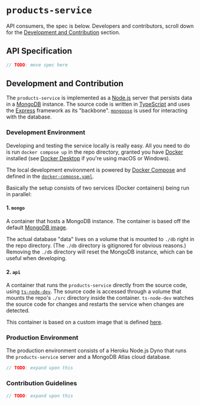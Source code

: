 # `products-service`

API consumers, the spec is below. Developers and contributors, scroll down for the [Development and Contribution](#development-and-contribution) section.

## API Specification

```ts
// TODO: move spec here
```

## Development and Contribution

The `products-service` is implemented as a [Node.js](https://nodejs.org/) server that persists data in a [MongoDB](https://www.mongodb.com/) instance. The source code is written in [TypeScript](https://www.typescriptlang.org/) and uses the [Express](https://expressjs.com/) framework as its "backbone". [`mongoose`](https://mongoosejs.com/) is used for interacting with the database.

### Development Environment

Developing and testing the service locally is really easy. All you need to do is run `docker compose up` in the repo directory, granted you have [Docker](https://www.docker.com/) installed (see [Docker Desktop](https://www.docker.com/products/docker-desktop) if you're using macOS or Windows).

The local development environment is powered by [Docker Compose](https://docs.docker.com/compose/) and defined in the [`docker-compose.yaml`](docker-compose.yaml).

Basically the setup consists of two services (Docker containers) being run in parallel:

#### 1. `mongo`

A container that hosts a MongoDB instance. The container is based off the default [MongoDB image](https://hub.docker.com/_/mongo).

The actual database "data" lives on a volume that is mounted to `./db` right in the repo directory. (The `./db` directory is gitignored for obvious reasons.) Removing the `./db` directory will reset the MongoDB instance, which can be useful when developing.

#### 2. `api`

A container that runs the `products-service` directly from the source code, using [`ts-node-dev`](https://www.npmjs.com/package/ts-node-dev). The source code is accessed through a volume that mounts the repo's `./src` directory inside the container. `ts-node-dev` watches the source code for changes and restarts the service when changes are detected.

This container is based on a custom image that is defined [here](Dockerfile).

### Production Environment

The production environment consists of a Heroku Node.js Dyno that runs the `products-service` server and a MongoDB Atlas cloud database.

```ts
// TODO: expand upon this
```

### Contribution Guidelines

```ts
// TODO: expand upon this
```
